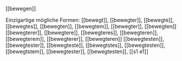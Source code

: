 [[bewegen]]

Einzigartige mögliche Formen: 
[[bewegt]], [[bewegter]], [[bewegte]], [[bewegtes]], [[bewegten]], [[bewegtem]], [[bewegter]], [[bewegten]]
[[bewegterer]], [[bewegtere]], [[bewegteres]], [[bewegteren]], [[bewegterem]], [[bewegterer]], [[bewegteren]]
[[bewegtesten]], [[bewegtester]], [[bewegteste]], [[bewegtstes]], [[bewegtesten]], [[bewegtstem]], [[bewegtester]], [[bewegtesten]], [[s1 e1]]